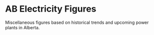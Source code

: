 # **AB Electricity Figures**

Miscellaneous figures based on historical trends and upcoming power plants in Alberta. 

